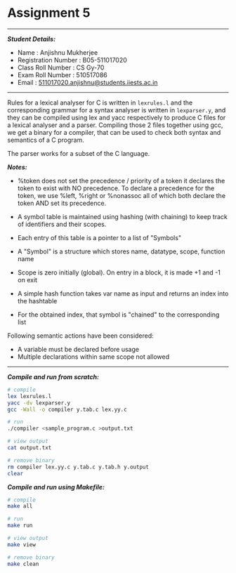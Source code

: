 # Assignment 5

---

***Student Details:***

- Name : Anjishnu Mukherjee
- Registration Number : B05-511017020
- Class Roll Number : CS Gy-70
- Exam Roll Number : 510517086
- Email : 511017020.anjishnu@students.iiests.ac.in

---

Rules for a lexical analyser for C is written in ```lexrules.l``` and the
corresponding grammar for a syntax analyser is written in ```lexparser.y```,
and they can be compiled using lex and yacc respectively to produce C files for
a lexical analyser and a parser. Compiling those 2 files together using gcc, we
get a binary for a compiler, that can be used to check both syntax and semantics
of a C program.

The parser works for a subset of the C language.

***Notes:***

- %token does not set the precedence / priority of a token
it declares the token to exist with NO precedence.
To declare a precedence for the token,
we use %left, %right or %nonassoc
all of which both declare the token AND set its precedence.

- A symbol table is maintained using hashing (with chaining)
  to keep track of identifiers and their scopes.
- Each entry of this table is a pointer to a list of "Symbols"
- A "Symbol" is a structure which stores name, datatype, scope, function name
- Scope is zero initially (global). On entry in a block, it is made +1
  and -1 on exit
- A simple hash function takes var name as input
   and returns an index into the hashtable
- For the obtained index, that symbol is "chained" to the corresponding list

Following semantic actions have been considered:

- A variable must be declared before usage
- Multiple declarations within same scope not allowed

---

***Compile and run from scratch:***

  ```bash
  # compile
  lex lexrules.l
  yacc -dv lexparser.y
  gcc -Wall -o compiler y.tab.c lex.yy.c

  # run
  ./compiler <sample_program.c >output.txt

  # view output
  cat output.txt

  # remove binary
  rm compiler lex.yy.c y.tab.c y.tab.h y.output
  clear
  ```

***Compile and run using Makefile:***

  ```bash
  # compile
  make all

  # run
  make run

  # view output
  make view

  # remove binary
  make clean
  ```
